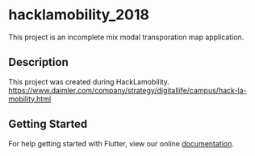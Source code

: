 # hacklamobility_2018

This project is an incomplete mix modal transporation map application.
## Description

This project was created during HackLamobility.
https://www.daimler.com/company/strategy/digitallife/campus/hack-la-mobility.html

## Getting Started

For help getting started with Flutter, view our online
[documentation](https://flutter.io/).

